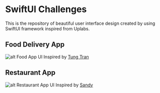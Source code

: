 # SwiftUI Challenges
This is the repository of beautiful user interface design created by using SwiftUI framework inspired from Uplabs.

## Food Delivery App
![alt Food App UI](https://github.com/vinothvino42/swiftui-templates/blob/master/previews/food-app-ui1.png)
Inspired by [Tung Tran](https://www.uplabs.com/posts/food-delivery-44d02266-548b-4b0d-8a7f-0f037d10d6ae)

## Restaurant App
![alt Restaurant App UI](https://github.com/vinothvino42/swiftui-templates/blob/master/previews/restaurant-app-ui1.jpg)
Inspired by [Sandy](https://www.uplabs.com/posts/food-restaurants-app-ui-kit)
